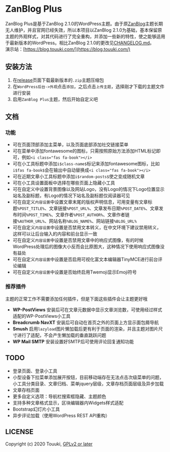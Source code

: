# ZanBlog Plus
ZanBlog Plus是基于ZanBlog 2.1.0的WordPress主题。由于原[ZanBlog](https://github.com/yeahzan/zanblog)主题长期无人维护，并且官网已经失效，所以本项目以ZanBlog 2.1.0为基础，基本保留原主题的外观样式，对其代码进行了完全重构，并添加一些新的特性，使之能够适用于最新版本的WordPress。相比ZanBlog 2.1.0的更改见[CHANGELOG.md](CHANGELOG.md)。  
演示站：[https://blog.touuki.com/](https://blog.touuki.com/)

## 安装方法
1. 在[release](https://github.com/touuki/zanblog-plus/releases)页面下载最新版本的`.zip`主题压缩包
2. 在`WordPress后台->外观`点击`添加`，之后点击`上传主题`，选择刚才下载的主题文件进行安装
3. 启用`ZanBlog Plus`主题，然后开始自定义吧

## 文档
### 功能
+ 可在页面顶部添加主菜单，以及页面底部添加社交链接菜单
+ 可在菜单中添加fontawesome的图标，只需按照原始方法添加HTML标记即可，例如`<i class="fas fa-book"></i>`
+ 可在小工具标题中添加`i$class-name$`标记来添加fontawesome图标，比如`i$fas fa-book$`会在输出中自动替换成`<i class="fas fa-book"></i>`
+ 可在近期文章小工具标题中添加`i$random-posts$`使之变成随机文章
+ 可在小工具设置面板中选择在哪些页面上隐藏小工具
+ 可在自定义中设置背景图像以及网站Logo，没有Logo的情况下Logo位置显示站名及副标题，有Logo的情况下站名及副标题仅阅读器可见
+ 可在自定义`内容设置`中设置文章末尾的版权声明信息，可用变量有文章标题`%POST_TITLE%`、文章链接`%POST_URL%`、文章发布日期`%POST_DATE%`、文章发布时间`%POST_TIME%`、文章作者`%POST_AUTHOR%`、文章作者链接`%AUTHOR_URL%`、网站名称`%BLOG_NAME%`、网站链接`%BLOG_URL%`
+ 可在自定义`内容设置`中设置是否禁用文本转义，在中文环境下建议禁用转义，这样可以让后台输入的内容和前台显示一致
+ 可在自定义`内容设置`中设置是否禁用文章中的响应式图像，有的时候WordPress处理后的图像大小反而会比原图大，这种情况下使用响应式图像没有益处
+ 可在自定义`内容设置`中设置是否启用可视化富文本编辑器TinyMCE进行前台评论编辑
+ 可在自定义`内容设置`中设置是否始终启用Twemoji显示Emoji符号
### 推荐插件
主题的正常工作不需要添加任何插件，但是下面这些插件会让主题更好哦
+ **WP-PostViews** 安装后可在文章元数据中显示文章浏览数，可使用经过样式适配的WP-PostViews小工具
+ **Breadcrumb NavXT** 安装后可自动在首页之外的页面上方显示面包屑导航
+ **Smush** 启用`lazyload`图片懒加载后更有利于页面的渲染，并且主题对图片尺寸进行了适配，不会产生懒加载的垂直跳跃问题
+ **WP Mail SMTP** 安装设置好SMTP后可使用评论回复通知功能

## TODO
+ 登录页面、登录小工具
+ 小型设备下拉菜单添加展开按钮，目前移动端存在无法点击次级菜单的问题，小工具分类目录、文章归档、菜单jquery层级，文章存档页面层级及异步加载
+ 文章存档页面
+ 更多自定义选项：导航栏搜索框隐藏、主题颜色
+ 支持多种文章格式显示，区块编辑器内Widgets样式适配
+ Bootstrap幻灯片小工具
+ 异步评论加载（使用WordPress REST API重构）

## LICENSE
Copyright (c) 2020 Touuki, [GPLv2 or later](https://www.gnu.org/licenses/gpl-2.0.html)
